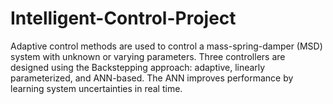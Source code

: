 # Intelligent-Control-Project
Adaptive control methods are used to control a mass-spring-damper (MSD) system with unknown or varying parameters. Three controllers are designed using the Backstepping approach: adaptive, linearly parameterized, and ANN-based. The ANN improves performance by learning system uncertainties in real time.
